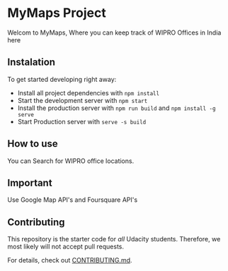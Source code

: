 # MyMaps Project
Welcom to MyMaps, Where you can keep track of WIPRO Offices in India here 

## Instalation 

To get started developing right away:

* Install all project dependencies with `npm install`
* Start the development server with `npm start`
* Install the production server with `npm run build` and `npm install -g serve`
* Start Production server with `serve -s build`


## How to use

You can Search for WIPRO office locations.

## Important

Use Google Map API's and Foursquare API's

## Contributing

This repository is the starter code for _all_ Udacity students. Therefore, we most likely will not accept pull requests.

For details, check out [CONTRIBUTING.md](CONTRIBUTING.md).
